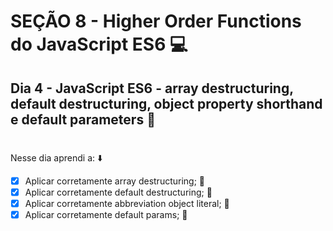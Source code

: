 # SEÇÃO 8 - Higher Order Functions do JavaScript ES6 :computer:

## Dia 4  - JavaScript ES6 - array destructuring, default destructuring, object property shorthand e default parameters :green_heart:
#

Nesse dia aprendi a: :arrow_down:

- [x] Aplicar corretamente array destructuring; :rocket:
- [x] Aplicar corretamente default destructuring; :rocket:
- [x] Aplicar corretamente abbreviation object literal; :rocket:
- [x] Aplicar corretamente default params; :rocket:
#

